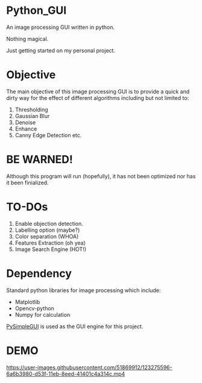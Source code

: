 # Python_GUI

An image processing GUI  written in python.

Nothing magical.

Just getting started on my personal project.

# Objective

The main objective of this image processing GUI is to provide a quick and dirty way for the effect of different algorithms including but not limited to:

1. Thresholding
2. Gaussian Blur
3. Denoise
4. Enhance
5. Canny Edge Detection etc.

# BE WARNED!

Although this program will run (hopefully), it has not been optimized nor has it been finialized.

# TO-DOs

1. Enable objection detection.
2. Labelling option (maybe?)
3. Color separation (WHOA)
4. Features Extraction (oh yea)
5. Image Search Engine (HOT!)

# Dependency

Standard python libraries for image processing which include:

* Matplotlib
* Opencv-python
* Numpy for calculation

[PySimpleGUI](https://pysimplegui.readthedocs.io/en/latest/) is used as the GUI engine for this project.

# DEMO

https://user-images.githubusercontent.com/51869912/123275596-6a6b3980-d53f-11eb-8eed-41401c4a314c.mp4



